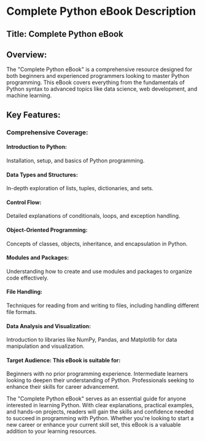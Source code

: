 # Complete Python eBook Description
## Title: Complete Python eBook

## Overview: 
The "Complete Python eBook" is a comprehensive resource designed for both beginners and experienced programmers looking to master Python programming. This eBook covers everything from the fundamentals of Python syntax to advanced topics like data science, web development, and machine learning.

## Key Features:

### Comprehensive Coverage:

#### Introduction to Python: 
Installation, setup, and basics of Python programming.

#### Data Types and Structures: 
In-depth exploration of lists, tuples, dictionaries, and sets.

#### Control Flow: 
Detailed explanations of conditionals, loops, and exception handling.

#### Object-Oriented Programming:
Concepts of classes, objects, inheritance, and encapsulation in Python.

#### Modules and Packages:
Understanding how to create and use modules and packages to organize code effectively.

#### File Handling:
Techniques for reading from and writing to files, including handling different file formats.

#### Data Analysis and Visualization:
Introduction to libraries like NumPy, Pandas, and Matplotlib for data manipulation and visualization.


#### Target Audience: This eBook is suitable for:

Beginners with no prior programming experience.
Intermediate learners looking to deepen their understanding of Python.
Professionals seeking to enhance their skills for career advancement.


The "Complete Python eBook" serves as an essential guide for anyone interested in learning Python. With clear explanations, practical examples, and hands-on projects, readers will gain the skills and confidence needed to succeed in programming with Python. Whether you're looking to start a new career or enhance your current skill set, this eBook is a valuable addition to your learning resources.
